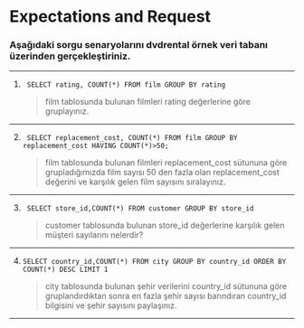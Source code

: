 # Expectations and Request
### Aşağıdaki sorgu senaryolarını dvdrental örnek veri tabanı üzerinden gerçekleştiriniz.
***
1. <pre><code> SELECT rating, COUNT(*) FROM film GROUP BY rating</code></pre>
    > film tablosunda bulunan filmleri rating değerlerine göre gruplayınız.
***
2. <pre><code> SELECT replacement_cost, COUNT(*) FROM film GROUP BY replacement_cost HAVING COUNT(*)>50;</code></pre>
    > film tablosunda bulunan filmleri replacement_cost sütununa göre grupladığımızda film sayısı 50 den fazla olan replacement_cost değerini ve karşılık gelen film sayısını sıralayınız.
***
3. <pre><code> SELECT store_id,COUNT(*) FROM customer GROUP BY store_id </code></pre>
    > customer tablosunda bulunan store_id değerlerine karşılık gelen müşteri sayılarını nelerdir?
***
4. <pre><code>SELECT country_id,COUNT(*) FROM city GROUP BY country_id ORDER BY COUNT(*) DESC LIMIT 1</code></pre>
    > city tablosunda bulunan şehir verilerini country_id sütununa göre gruplandırdıktan sonra en fazla şehir sayısı barındıran country_id bilgisini ve şehir sayısını paylaşınız.
***